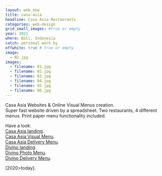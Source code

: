 ```yaml
---
layout: web_new
title: casa-asia
headline: Casa Asia Restaurants
categories: web-design
grid_small_images: #true or empty
year: 2021
where: Bali, Indonesia
catch: personal work by
offwhite: true # true or empty
image:
  - 02.jpg
images:
  - filename: 01.jpg
  - filename: 02.jpg
  - filename: 03.jpg
  - filename: 04.jpg
  - filename: 05.jpg
  - filename: 06.jpg
---
```


Casa Asia Websites & Online Visual Menus creation.<br>
Super fast website driven by a spreadsheet. Two restaurants, 4 different menus. Print paper menu functionality included.

Have a look:<br>
[Casa Asia landing](https://casaasiabali.com/?source=rokma.com).<br>
[Casa Asia Visual Menu](https://casaasiabali.com/menu?source=rokma.com).<br>
[Casa Asia Delivery Menu](https://casaasiabali.com/delivery?source=rokma.com).<br>
[Divino landing](https://divinobali.com/?source=rokma.com).<br>
[Divino Photo Menu](https://divinobali.com/menu?source=rokma.com).<br>
[Divino Delivery Menu](https://divinobali.com/delivery?source=rokma.com).<br>

[2020>today].
